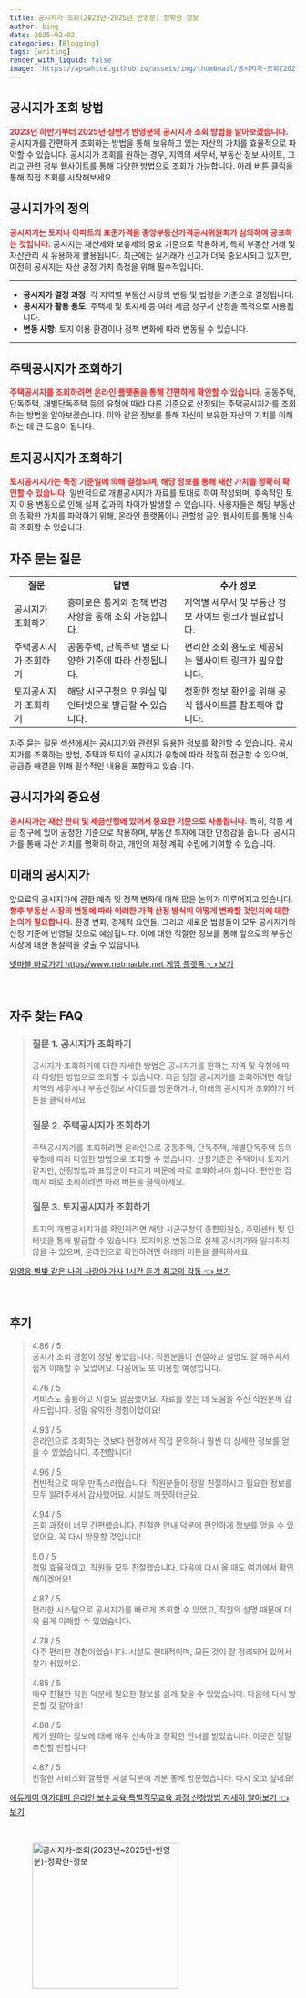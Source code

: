 ```yaml
---
title: 공시지가 조회(2023년~2025년 반영분) 정확한 정보
author: bing
date: 2025-02-02
categories: [Blogging]
tags: [writing]
render_with_liquid: false
image: 'https://aptwhite.github.io/assets/img/thumbnail/공시지가-조회(2023년~2025년-반영분)-정확한-정보.webp'
---
```



<h2 id='공시지가 조회 방법'>공시지가 조회 방법</h2>

<p><b><span style="color: #ee2323;">2023년 하반기부터 2025년 상반기 반영분의 공시지가 조회 방법을 알아보겠습니다.</span></b> 공시지가를 간편하게 조회하는 방법을 통해 보유하고 있는 자산의 가치를 효율적으로 파악할 수 있습니다. 공시지가 조회를 원하는 경우, 지역의 세무서, 부동산 정보 사이트, 그리고 관련 정부 웹사이트를 통해 다양한 방법으로 조회가 가능합니다. 아래 버튼 클릭을 통해 직접 조회를 시작해보세요.</p>

<h2 id='공시지가의 정의'>공시지가의 정의</h2>

<p><b><span style="color: #ee2323;">공시지가는 토지나 아파트의 표준가격을 중앙부동산가격공시위원회가 심의하여 공표하는 것입니다.</span></b> 공시지는 재산세와 보유세의 중요 기준으로 작용하며, 특히 부동산 거래 및 자산관리 시 유용하게 활용됩니다. 최근에는 실거래가 신고가 더욱 중요시되고 있지만, 여전히 공시지는 자산 공정 가치 측정을 위해 필수적입니다.</p>

<hr />

<ul>
    <li><b>공시지가 결정 과정:</b> 각 지역별 부동산 시장의 변동 및 법령을 기준으로 결정됩니다.</li>
    <li><b>공시지가 활용 용도:</b> 주택세 및 토지세 등 여러 세금 청구서 산정을 목적으로 사용됩니다.</li>
    <li><b>변동 사항:</b> 토지 이용 환경이나 정책 변화에 따라 변동될 수 있습니다.</li>
</ul>

<hr />

<h2 id='주택공시지가 조회하기'>주택공시지가 조회하기</h2>

<p><b><span style="color: #ee2323;">주택공시지를 조회하려면 온라인 플랫폼을 통해 간편하게 확인할 수 있습니다.</span></b> 공동주택, 단독주택, 개별단독주택 등의 유형에 따라 다른 기준으로 산정되는 주택공시지가를 조회하는 방법을 알아보겠습니다. 이와 같은 정보를 통해 자신이 보유한 자산의 가치를 이해하는 데 큰 도움이 됩니다.</p>

<h2 id='토지공시지가 조회하기'>토지공시지가 조회하기</h2>

<p><b><span style="color: #ee2323;">토지공시지가는 특정 기준일에 의해 결정되며, 해당 정보를 통해 재산 가치를 정확히 확인할 수 있습니다.</span></b> 일반적으로 개별공시지가 자료를 토대로 하여 작성되며, 후속적인 토지 이용 변동으로 인해 실제 값과의 차이가 발생할 수 있습니다. 사용자들은 해당 부동산의 정확한 가치를 파악하기 위해, 온라인 플랫폼이나 관할청 공인 웹사이트를 통해 신속히 조회할 수 있습니다.</p>

<h2 id='자주 묻는 질문'>자주 묻는 질문</h2>

<table>
    <tr>
        <td style="text-align: center; height: 17px;"><b>질문</b></td>
        <td style="text-align: center; height: 17px;"><b>답변</b></td>
        <td style="text-align: center; height: 17px;"><b>추가 정보</b></td>
    </tr>
    <tr>
        <td>공시지가 조회하기</td>
        <td>흥미로운 통계와 정책 변경 사항을 통해 조회 가능합니다.</td>
        <td>지역별 세무서 및 부동산 정보 사이트 링크가 필요합니다.</td>
    </tr>
    <tr>
        <td>주택공시지가 조회하기</td>
        <td>공동주택, 단독주택 별로 다양한 기준에 따라 산정됩니다.</td>
        <td>편리한 조회 용도로 제공되는 웹사이트 링크가 필요합니다.</td>
    </tr>
    <tr>
        <td>토지공시지가 조회하기</td>
        <td>해당 시군구청의 민원실 및 인터넷으로 발급할 수 있습니다.</td>
        <td>정확한 정보 확인을 위해 공식 웹사이트를 참조해야 합니다.</td>
    </tr>
</table>

<p>자주 묻는 질문 섹션에서는 공시지가와 관련된 유용한 정보를 확인할 수 있습니다. 공시지가를 조회하는 방법, 주택과 토지의 공시지가 유형에 따라 적절히 접근할 수 있으며, 궁금증 해결을 위해 필수적인 내용을 포함하고 있습니다.</p>

<h2 id='공시지가의 중요성'>공시지가의 중요성</h2>

<p><b><span style="color: #ee2323;">공시지가는 재산 관리 및 세금산정에 있어서 중요한 기준으로 사용됩니다.</span></b> 특히, 각종 세금 청구에 있어 공정한 기준으로 작용하며, 부동산 투자에 대한 안정감을 줍니다. 공시지가를 통해 자산 가치를 명확히 하고, 개인의 재정 계획 수립에 기여할 수 있습니다.</p>

<h2 id='미래의 공시지가'>미래의 공시지가</h2>

<p>앞으로의 공시지가에 관한 예측 및 정책 변화에 대해 많은 논의가 이루어지고 있습니다. <b><span style="color: #ee2323;">향후 부동산 시장의 변동에 따라 이러한 가격 산정 방식이 어떻게 변화할 것인지에 대한 논의가 필요합니다.</span></b> 환경 변화, 경제적 요인들, 그리고 새로운 법령들이 모두 공시지가의 산정 기준에 반영될 것으로 예상됩니다. 이에 대한 적절한 정보를 통해 앞으로의 부동산 시장에 대한 통찰력을 갖출 수 있습니다.</p>


<p><a class="click-button" title="넷마블 바로가기 https//www.netmarble.net 게임 플랫폼" href="https://aptwhite.github.io/posts/%EB%84%B7%EB%A7%88%EB%B8%94-%EB%B0%94%EB%A1%9C%EA%B0%80%EA%B8%B0-httpswww.netmarble.net-%EA%B2%8C%EC%9E%84-%ED%94%8C%EB%9E%AB%ED%8F%BC/" rel="dofollow">넷마블 바로가기 https//www.netmarble.net 게임 플랫폼 👈 보기</a></p><br>
<h2 id='자주_찾는_FAQ'>자주 찾는 FAQ</h2>
<div itemscope="" itemtype="https://schema.org/FAQPage"> 
<blockquote> 
<div itemscope="" itemprop="mainEntity" itemtype="https://schema.org/Question"> 
<h3 itemprop="name">질문 1. 공시지가 조회하기</h3> 
<div itemscope="" itemprop="acceptedAnswer" itemtype="https://schema.org/Answer"> 
<span itemprop="text"> 
<p>공시지가 조회하기에 대한 자세한 방법은 공시지가를 원하는 지역 및 유형에 따라 다양한 방법으로 조회할 수 있습니다. 지금 당장 공시지가를 조회하려면 해당 지역의 세무서나 부동산정보 사이트를 방문하거나, 아래의 공시지가 조회하기 버튼을 클릭하세요.</p> 
</span> 
</div> 
</div> 
<div itemscope="" itemprop="mainEntity" itemtype="https://schema.org/Question"> 
<h3 itemprop="name">질문 2. 주택공시지가 조회하기</h3> 
<div itemscope="" itemprop="acceptedAnswer" itemtype="https://schema.org/Answer"> 
<span itemprop="text"> 
<p>주택공시지가를 조회하려면 온라인으로 공동주택, 단독주택, 개별단독주택 등의 유형에 따라 다양한 방법으로 조회할 수 있습니다. 산정기준은 주택이나 토지가 같지만, 산정방법과 표집군이 다르기 때문에 따로 조회하셔야 합니다. 편안한 집에서 바로 조회하려면 아래 버튼을 클릭하세요.</p> 
</span> 
</div> 
</div> 
<div itemscope="" itemprop="mainEntity" itemtype="https://schema.org/Question"> 
<h3 itemprop="name">질문 3. 토지공시지가 조회하기</h3> 
<div itemscope="" itemprop="acceptedAnswer" itemtype="https://schema.org/Answer"> 
<span itemprop="text"> 
<p>토지의 개별공시지가를 확인하려면 해당 시군구청의 종합민원실, 주민센터 및 인터넷을 통해 발급할 수 있습니다. 토지이용 변동으로 실제 공시지가와 일치하지 않을 수 있으며, 온라인으로 확인하려면 아래의 버튼을 클릭하세요.</p> 
</span> 
</div> 
</div> 
</blockquote> 
</div>
<p><a class="click-button" title="임영웅 별빛 같은 나의 사랑아 가사 1시간 듣기 최고의 감동" href="https://aptwhite.github.io/posts/%EC%9E%84%EC%98%81%EC%9B%85-%EB%B3%84%EB%B9%9B-%EA%B0%99%EC%9D%80-%EB%82%98%EC%9D%98-%EC%82%AC%EB%9E%91%EC%95%84-%EA%B0%80%EC%82%AC-1%EC%8B%9C%EA%B0%84-%EB%93%A3%EA%B8%B0-%EC%B5%9C%EA%B3%A0%EC%9D%98-%EA%B0%90%EB%8F%99/" rel="dofollow">임영웅 별빛 같은 나의 사랑아 가사 1시간 듣기 최고의 감동 👈 보기</a></p><br>
<h2 id='후기'>후기</h2>
<div itemscope itemtype="https://schema.org/Product">
  <blockquote>
  <div itemprop="review" itemscope itemtype="https://schema.org/Review">
      <div itemprop="reviewRating" itemscope itemtype="https://schema.org/Rating"> <span itemprop="ratingValue">4.86</span> / <span itemprop="bestRating">5</span> </div>
      <span itemprop="reviewBody">공시가 조회 경험이 정말 좋았습니다. 직원분들이 친절하고 설명도 잘 해주셔서 쉽게 이해할 수 있었어요. 다음에도 또 이용할 예정입니다.</span>
  </div>
  <br>
  <div itemprop="review" itemscope itemtype="https://schema.org/Review">
      <div itemprop="reviewRating" itemscope itemtype="https://schema.org/Rating"> <span itemprop="ratingValue">4.76</span> / <span itemprop="bestRating">5</span> </div>
      <span itemprop="reviewBody">서비스도 훌륭하고 시설도 깔끔했어요. 자료를 찾는 데 도움을 주신 직원분께 감사드립니다. 정말 유익한 경험이었어요!</span>
  </div>
  <br>
  <div itemprop="review" itemscope itemtype="https://schema.org/Review">
      <div itemprop="reviewRating" itemscope itemtype="https://schema.org/Rating"> <span itemprop="ratingValue">4.93</span> / <span itemprop="bestRating">5</span> </div>
      <span itemprop="reviewBody">온라인으로 조회하는 것보다 현장에서 직접 문의하니 훨씬 더 상세한 정보를 얻을 수 있었습니다. 추천합니다!</span>
  </div>
  <br>
  <div itemprop="review" itemscope itemtype="https://schema.org/Review">
      <div itemprop="reviewRating" itemscope itemtype="https://schema.org/Rating"> <span itemprop="ratingValue">4.96</span> / <span itemprop="bestRating">5</span> </div>
      <span itemprop="reviewBody">전반적으로 매우 만족스러웠습니다. 직원분들이 정말 친절하시고 필요한 정보를 모두 알려주셔서 감사했어요. 시설도 깨끗하더군요.</span>
  </div>
  <br>
  <div itemprop="review" itemscope itemtype="https://schema.org/Review">
      <div itemprop="reviewRating" itemscope itemtype="https://schema.org/Rating"> <span itemprop="ratingValue">4.94</span> / <span itemprop="bestRating">5</span> </div>
      <span itemprop="reviewBody">조회 과정이 너무 간편했습니다. 친절한 안내 덕분에 편안하게 정보를 얻을 수 있었어요. 꼭 다시 방문할 것입니다!</span>
  </div>
  <br>
  <div itemprop="review" itemscope itemtype="https://schema.org/Review">
      <div itemprop="reviewRating" itemscope itemtype="https://schema.org/Rating"> <span itemprop="ratingValue">5.0</span> / <span itemprop="bestRating">5</span> </div>
      <span itemprop="reviewBody">정말 효율적이고, 직원들 모두 친절했습니다. 다음에 다시 올 때도 여기에서 확인해야겠어요!</span>
  </div>
  <br>
  <div itemprop="review" itemscope itemtype="https://schema.org/Review">
      <div itemprop="reviewRating" itemscope itemtype="https://schema.org/Rating"> <span itemprop="ratingValue">4.87</span> / <span itemprop="bestRating">5</span> </div>
      <span itemprop="reviewBody">편리한 시스템으로 공시지가를 빠르게 조회할 수 있었고, 직원의 설명 때문에 더욱 쉽게 이해할 수 있었습니다.</span>
  </div>
  <br>
  <div itemprop="review" itemscope itemtype="https://schema.org/Review">
      <div itemprop="reviewRating" itemscope itemtype="https://schema.org/Rating"> <span itemprop="ratingValue">4.78</span> / <span itemprop="bestRating">5</span> </div>
      <span itemprop="reviewBody">아주 편리한 경험이었습니다. 시설도 현대적이며, 모든 것이 잘 정리되어 있어서 찾기 쉬웠어요.</span>
  </div>
  <br>
  <div itemprop="review" itemscope itemtype="https://schema.org/Review">
      <div itemprop="reviewRating" itemscope itemtype="https://schema.org/Rating"> <span itemprop="ratingValue">4.85</span> / <span itemprop="bestRating">5</span> </div>
      <span itemprop="reviewBody">매우 친절한 직원 덕분에 필요한 정보를 쉽게 찾을 수 있었습니다. 다음에 다시 방문할 것 같아요!</span>
  </div>
  <br>
  <div itemprop="review" itemscope itemtype="https://schema.org/Review">
      <div itemprop="reviewRating" itemscope itemtype="https://schema.org/Rating"> <span itemprop="ratingValue">4.88</span> / <span itemprop="bestRating">5</span> </div>
      <span itemprop="reviewBody">제가 원하는 정보에 대해 매우 신속하고 정확한 안내를 받았습니다. 이곳은 정말 추천할 만합니다!</span>
  </div>
  <br>
  <div itemprop="review" itemscope itemtype="https://schema.org/Review">
      <div itemprop="reviewRating" itemscope itemtype="https://schema.org/Rating"> <span itemprop="ratingValue">4.87</span> / <span itemprop="bestRating">5</span> </div>
      <span itemprop="reviewBody">친절한 서비스와 깔끔한 시설 덕분에 기분 좋게 방문했습니다. 다시 오고 싶네요!</span>
  </div>
  </blockquote>
</div>
<p><a class="click-button" title="에듀케어 아카데미 온라인 보수교육 특별직무교육 과정 신청방법 자세히 알아보기" href="https://aptwhite.github.io/posts/%EC%97%90%EB%93%80%EC%BC%80%EC%96%B4-%EC%95%84%EC%B9%B4%EB%8D%B0%EB%AF%B8-%EC%98%A8%EB%9D%BC%EC%9D%B8-%EB%B3%B4%EC%88%98%EA%B5%90%EC%9C%A1-%ED%8A%B9%EB%B3%84%EC%A7%81%EB%AC%B4%EA%B5%90%EC%9C%A1-%EA%B3%BC%EC%A0%95-%EC%8B%A0%EC%B2%AD%EB%B0%A9%EB%B2%95-%EC%9E%90%EC%84%B8%ED%9E%88-%EC%95%8C%EC%95%84%EB%B3%B4%EA%B8%B0/" rel="dofollow">에듀케어 아카데미 온라인 보수교육 특별직무교육 과정 신청방법 자세히 알아보기 👈 보기</a></p><br>
<figure class="image"><img src="https://aptwhite.github.io/assets/img/thumbnail/공시지가-조회(2023년~2025년-반영분)-정확한-정보.webp" alt="공시지가-조회(2023년~2025년-반영분)-정확한-정보" width="256" height="256"></figure>